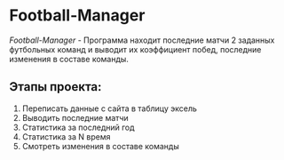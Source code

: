 # Football-Manager
 *Football-Manager* - Программа находит последние матчи 2 заданных футбольных команд и выводит их коэффициент побед, последние изменения в составе команды.
 ## Этапы проекта:
 1. Переписать данные с сайта в таблицу эксель 
 2. Выводить последние матчи
 3. Статистика за последний год
 4. Статистика за N время
 5. Смотреть изменения в составе команды 
